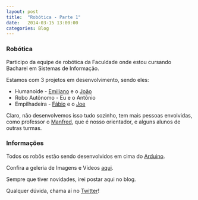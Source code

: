 ```yaml
---
layout: post
title:  "Robótica - Parte 1"
date:   2014-03-15 13:00:00
categories: Blog
---
```


<h3>Robótica</h3>
Participo da equipe de robótica da Faculdade onde estou cursando Bacharel em Sistemas de Informação.

Estamos com 3 projetos em desenvolvimento, sendo eles:

* Humanoide - <a href="https://twitter.com/TheEmilios" target="blank">Emiliano</a> e o <a href="http://joaoschmitt.wordpress.com/" target="blank">João</a>
* Robo Autônomo - Eu e o Antônio
* Empilhadeira - <a href="https://twitter.com/binhomurilo" target="blank">Fábio</a> e o <a href="https://twitter.com/Joe_Moonlight" target="blank">Joe</a>

Claro, não desenvolvemos isso tudo sozinho, tem mais pessoas envolvidas, como professor o <a href="http://manfred.com.br/" target="blank">Manfred</a>,
que é nosso orientador, e alguns alunos de outras turmas. 

<h3>Informações</h3>
Todos os robôs estão sendo desenvolvidos em cima do <a href="http://www.arduino.cc/" target="blank">Arduino</a>.

Confira a geleria de Imagens e Vídeos <a href="http://fabricioronchi.com/galeria/galeria-robotica.html" target="blank">aqui</a>.

Sempre que tiver novidades, irei postar aqui no blog. 

Qualquer dúvida, chama aí no <a href="https://twitter.com/FRonchii" target="blank">Twitter</a>!



